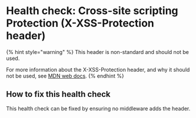 # Health check: Cross-site scripting Protection (X-XSS-Protection header)

{% hint style="warning" %}
This header is non-standard and should not be used.

For more information about the X-XSS-Protection header, and why it should not be used, see [MDN web docs](https://developer.mozilla.org/en-US/docs/Web/HTTP/Headers/X-XSS-Protection).
{% endhint %}

## How to fix this health check

This health check can be fixed by ensuring no middleware adds the header.
